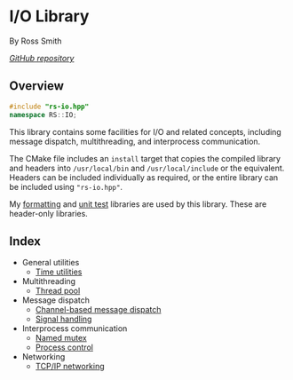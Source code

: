 # I/O Library

By Ross Smith

_[GitHub repository](https://github.com/CaptainCrowbar/rs-io)_

## Overview

```c++
#include "rs-io.hpp"
namespace RS::IO;
```

This library contains some facilities for I/O and related concepts, including
message dispatch, multithreading, and interprocess communication.

The CMake file includes an `install` target that copies the compiled library
and headers into `/usr/local/bin` and `/usr/local/include` or the equivalent.
Headers can be included individually as required, or the entire library can
be included using `"rs-io.hpp"`.

My [formatting](https://github.com/CaptainCrowbar/rs-format)
and [unit test](https://github.com/CaptainCrowbar/rs-unit-test) libraries
are used by this library. These are header-only libraries.

## Index

* General utilities
    * [Time utilities](time.html)
* Multithreading
    * [Thread pool](thread-pool.html)
* Message dispatch
    * [Channel-based message dispatch](channel.html)
    * [Signal handling](signal.html)
* Interprocess communication
    * [Named mutex](named-mutex.html)
    * [Process control](process.html)
* Networking
    * [TCP/IP networking](net.html)
